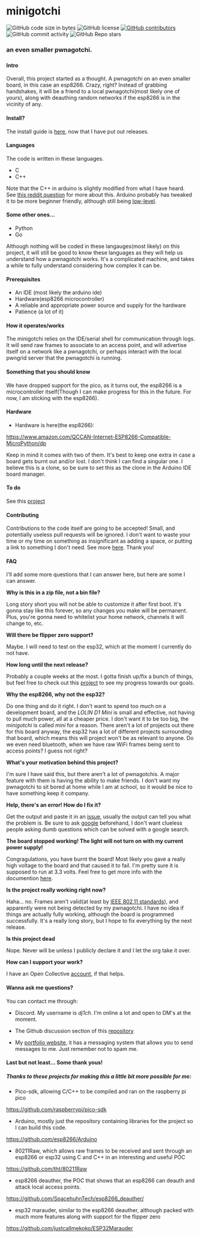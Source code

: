 # minigotchi
<img alt="GitHub code size in bytes" src="https://img.shields.io/github/languages/code-size/Pwnagotchi-Unofficial/minigotchi"></img>
<img alt="GitHub license" src="https://img.shields.io/github/license/Pwnagotchi-Unofficial/minigotchi"></img>
<a href="https://github.com/Pwnagotchi-Unofficial/minigotchi/graphs/contributors"><img alt="GitHub contributors" src="https://img.shields.io/github/contributors/Pwnagotchi-Unofficial/minigotchi"></a>
<img alt="GitHub commit activity" src="https://img.shields.io/github/commit-activity/m/Pwnagotchi-Unofficial/minigotchi"></img>
<img alt="GitHub Repo stars" src="https://img.shields.io/github/stars/Pwnagotchi-Unofficial/minigotchi"></img>

###
### an even smaller pwnagotchi.
###

#### Intro
Overall, this project started as a thought. A pwnagotchi on an even smaller board, in this case an esp8266. Crazy, right? Instead of grabbing handshakes, it will be a friend to a local pwnagotchi(most likely one of yours), along with deauthing random networks if the esp8266 is in the vicinity of any.
####
#### Install?
The install guide is [here](INSTALL.md), now that I have put out releases.
####
#### Languages
The code is written in these languages.

- C
- C++

Note that the C++ in arduino is slightly modified from what I have heard. See [this reddit question](https://www.reddit.com/r/arduino/comments/x46sml/is_arduino_programming_language_c/) for more about this. Arduino probably has tweaked it to be more beginner friendly, although still being [low-level](https://en.wikipedia.org/wiki/Low-level_programming_language).
####
#### Some other ones...

- Python
- Go

Although nothing will be coded in these langauges(most likely) on this project, it will still be good to know these languages as they will help us understand how a pwnagotchi works. It's a complicated machine, and takes a while to fully understand considering how complex it can be.
####
#### Prerequisites
- An IDE (most likely the arduino ide)
- Hardware(esp8266 microcontroller)
- A reliable and appropriate power source and supply for the hardware
- Patience (a lot of it)
#### How it operates/works
The minigotchi relies on the IDE/serial shell for communication through logs. It will send raw frames to associate to an access point, and will advertise itself on a network like a pwnagotchi, or perhaps interact with the local pwngrid server that the pwnagotchi is running.
#### Something that you should know
We have dropped support for the pico, as it turns out, the esp8266 is a microcontroller itself(Though I can make progress for this in the future. For now, I am sticking with the esp8266).
####
#### Hardware
- Hardware is here(the esp8266):

https://www.amazon.com/QCCAN-Internet-ESP8266-Compatible-MicroPython/dp

Keep in mind it comes with two of them. It's best to keep one extra in case a board gets burnt out and/or lost. I don't think I can find a singular one. I believe this is a clone, so be sure to set this as the clone in the Arduino IDE board manager.
####
#### To do
See this [project](https://github.com/orgs/Pwnagotchi-Unofficial/projects/4)
####
#### Contributing
Contributions to the code itself are going to be accepted! Small, and potentially useless pull requests will be ignored. I don't want to waste your time or my time on something as insignificant as adding a space, or putting a link to something I don't need. See more [here](CONTRIBUTING.md). Thank you!
####
#### FAQ
I'll add some more questions that I can answer here, but here are some I can answer.

**Why is this in a zip file, not a bin file?**

Long story short you will not be able to customize it after first boot. It's gonna stay like this forever, so any changes you make will be permanent. Plus, you're gonna need to whitelist your home network, channels it will change to, etc.

**Will there be flipper zero support?**

Maybe. I will need to test on the esp32, which at the moment I currently do not have. 

**How long until the next release?**

Probably a couple weeks at the most. I gotta finish up/fix a bunch of things, but feel free to check out this [project](https://github.com/orgs/Pwnagotchi-Unofficial/projects/4) to see my progress towards our goals.

**Why the esp8266, why not the esp32?**

Do one thing and do it right. I don't want to spend too much on a development board, and the *LOLIN D1 Mini* is small and effective, not having to pull much power, all at a cheaper price. I don't want it to be too big, the *minigotchi* is called *mini* for a reason. There aren't a lot of projects out there for this board anyway, the esp32 has a lot of different projects surrounding that board, which means this will project won't be as relevant to anyone. Do we even need bluetooth, when we have raw WiFi frames being sent to access points? I guess not right? 

**What's your motivation behind this project?**

I'm sure I have said this, but there aren't a lot of pwnagotchis. A major feature with them is having the ability to make friends. I don't want my pwnagotchi to sit bored at home while I am at school, so it would be nice to have something keep it company. 

**Help, there's an error! How do I fix it?**

Get the output and paste it in an [issue](https://github.com/Pwnagotchi-Unofficial/minigotchi/issues), usually the output can tell you what the problem is. Be sure to ask [google](https://google.com) beforehand, I don't want clueless people asking dumb questions which can be solved with a google search. 

**The board stopped working! The light will not turn on with my current power supply!**

Congragulations, you have burnt the board! Most likely you gave a really high voltage to the board and that caused it to fail. I'm pretty sure it is supposed to run at 3.3 volts. Feel free to get more info with the documention [here](https://www.wemos.cc/en/latest/d1/d1_mini.html).

**Is the project really working right now?**

Haha... no. Frames aren't valid(at least by [IEEE 802.11 standards](https://en.wikipedia.org/wiki/IEEE_802.11)), and apparently were not being detected by my pwnagotchi. I have no idea if things are actually fully working, although the board is programmed successfully. It's a really long story, but I hope to fix everything by the next release. 

**Is this project dead**

Nope. Never will be unless I publicly declare it and I let the org take it over. 

**How can I support your work?**

I have an Open Collective [account](https://opencollective.com/minigotchi), if that helps.

#### Wanna ask me questions? 

You can contact me through:

- Discord. My username is *dj1ch*. I'm online a lot and open to DM's at the moment.

- The Github discussion section of this [repository](https://github.com/Pwnagotchi-Unofficial/minigotchi/discussions/31)

- My [portfolio website](https://dj1ch.github.io), it has a messaging system that allows you to send messages to me. Just remember not to spam me. 

####
#### Last but not least... Some thank yous!
##### Thanks to these projects for making this a little bit more possible for me:

- Pico-sdk, allowing C/C++ to be compiled and ran on the raspberry pi pico

https://github.com/raspberrypi/pico-sdk

- Arduino, mostly just the repository containing libraries for the project so I can build this code.

https://github.com/esp8266/Arduino

- 80211Raw, which allows raw frames to be received and sent through an esp8266 or esp32 using C and C++ in an interesting and useful POC

https://github.com/tht/80211Raw

- esp8266 deauther, the POC that shows that an esp8266 can deauth and attack local access points.

https://github.com/SpacehuhnTech/esp8266_deauther/

- esp32 marauder, similar to the esp8266 deauther, although packed with much more features along with support for the flipper zero

https://github.com/justcallmekoko/ESP32Marauder
